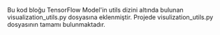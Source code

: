 Bu kod bloğu TensorFlow Model'in utils dizini altında bulunan visualization_utils.py dosyasına eklenmiştir. Projede visulization_utils.py dosyasının tamamı bulunmaktadır.
